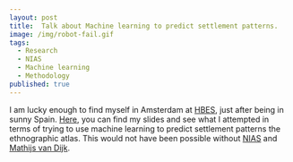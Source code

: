 ```yaml
---
layout: post
title:  Talk about Machine learning to predict settlement patterns.
image: /img/robot-fail.gif
tags:
  - Research
  - NIAS
  - Machine learning
  - Methodology
published: true
---
```


I am lucky enough to find myself in Amsterdam at [HBES](www.hbes.com), just after being in sunny Spain. [Here](https://tvpollet.github.io/HBES2018/Lecture_HBES.html), you can find my slides and see what I attempted in terms of trying to use machine learning to predict settlement patterns the ethnographic atlas. This would not have been possible without [NIAS](www.nias.nl) and [Mathijs van Dijk](https://www.rsm.nl/people/mathijs-van-dijk/).

